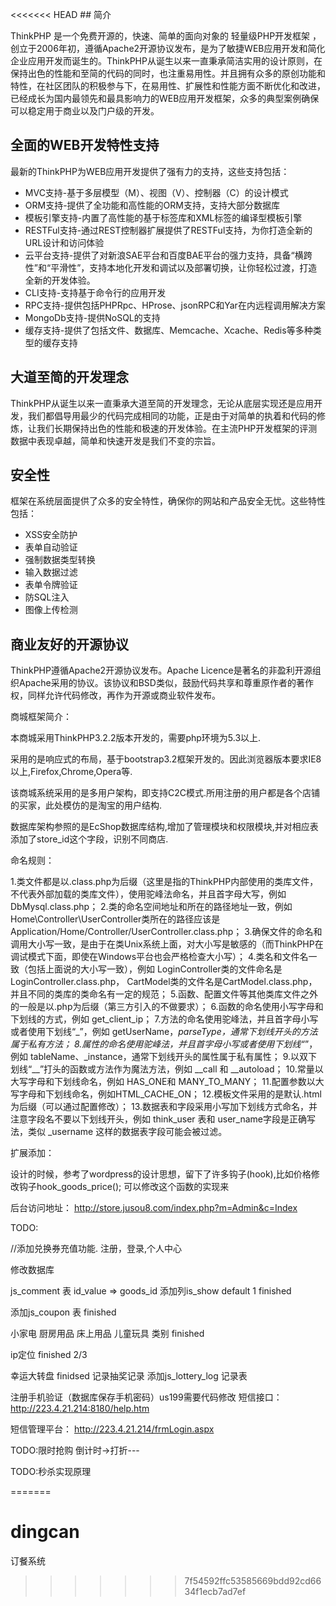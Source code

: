 <<<<<<< HEAD
﻿## 简介

ThinkPHP 是一个免费开源的，快速、简单的面向对象的 轻量级PHP开发框架 ，创立于2006年初，遵循Apache2开源协议发布，是为了敏捷WEB应用开发和简化企业应用开发而诞生的。ThinkPHP从诞生以来一直秉承简洁实用的设计原则，在保持出色的性能和至简的代码的同时，也注重易用性。并且拥有众多的原创功能和特性，在社区团队的积极参与下，在易用性、扩展性和性能方面不断优化和改进，已经成长为国内最领先和最具影响力的WEB应用开发框架，众多的典型案例确保可以稳定用于商业以及门户级的开发。

## 全面的WEB开发特性支持

最新的ThinkPHP为WEB应用开发提供了强有力的支持，这些支持包括：

*  MVC支持-基于多层模型（M）、视图（V）、控制器（C）的设计模式
*  ORM支持-提供了全功能和高性能的ORM支持，支持大部分数据库
*  模板引擎支持-内置了高性能的基于标签库和XML标签的编译型模板引擎
*  RESTFul支持-通过REST控制器扩展提供了RESTFul支持，为你打造全新的URL设计和访问体验
*  云平台支持-提供了对新浪SAE平台和百度BAE平台的强力支持，具备“横跨性”和“平滑性”，支持本地化开发和调试以及部署切换，让你轻松过渡，打造全新的开发体验。
*  CLI支持-支持基于命令行的应用开发
*  RPC支持-提供包括PHPRpc、HProse、jsonRPC和Yar在内远程调用解决方案
*  MongoDb支持-提供NoSQL的支持
*  缓存支持-提供了包括文件、数据库、Memcache、Xcache、Redis等多种类型的缓存支持

## 大道至简的开发理念

ThinkPHP从诞生以来一直秉承大道至简的开发理念，无论从底层实现还是应用开发，我们都倡导用最少的代码完成相同的功能，正是由于对简单的执着和代码的修炼，让我们长期保持出色的性能和极速的开发体验。在主流PHP开发框架的评测数据中表现卓越，简单和快速开发是我们不变的宗旨。

## 安全性

框架在系统层面提供了众多的安全特性，确保你的网站和产品安全无忧。这些特性包括：

*  XSS安全防护
*  表单自动验证
*  强制数据类型转换
*  输入数据过滤
*  表单令牌验证
*  防SQL注入
*  图像上传检测

## 商业友好的开源协议

ThinkPHP遵循Apache2开源协议发布。Apache Licence是著名的非盈利开源组织Apache采用的协议。该协议和BSD类似，鼓励代码共享和尊重原作者的著作权，同样允许代码修改，再作为开源或商业软件发布。

商城框架简介：

本商城采用ThinkPHP3.2.2版本开发的，需要php环境为5.3以上.

采用的是响应式的布局，基于bootstrap3.2框架开发的。因此浏览器版本要求IE8以上,Firefox,Chrome,Opera等.

该商城系统采用的是多用户架构，即支持C2C模式.所用注册的用户都是各个店铺的买家，此处模仿的是淘宝的用户结构.

数据库架构参照的是EcShop数据库结构,增加了管理模块和权限模块,并对相应表添加了store_id这个字段，识别不同商店.

命名规则：

1.类文件都是以.class.php为后缀（这里是指的ThinkPHP内部使用的类库文件，不代表外部加载的类库文件），使用驼峰法命名，并且首字母大写，例如 DbMysql.class.php；
2.类的命名空间地址和所在的路径地址一致，例如 Home\Controller\UserController类所在的路径应该是 Application/Home/Controller/UserController.class.php；
3.确保文件的命名和调用大小写一致，是由于在类Unix系统上面，对大小写是敏感的（而ThinkPHP在调试模式下面，即使在Windows平台也会严格检查大小写）；
4.类名和文件名一致（包括上面说的大小写一致），例如 LoginController类的文件命名是LoginController.class.php， CartModel类的文件名是CartModel.class.php， 并且不同的类库的类命名有一定的规范；
5.函数、配置文件等其他类库文件之外的一般是以.php为后缀（第三方引入的不做要求）；
6.函数的命名使用小写字母和下划线的方式，例如 get_client_ip；
7.方法的命名使用驼峰法，并且首字母小写或者使用下划线“_”，例如 getUserName，_parseType，通常下划线开头的方法属于私有方法；
8.属性的命名使用驼峰法，并且首字母小写或者使用下划线“_”，例如 tableName、_instance，通常下划线开头的属性属于私有属性；
9.以双下划线“__”打头的函数或方法作为魔法方法，例如 __call 和 __autoload；
10.常量以大写字母和下划线命名，例如 HAS_ONE和 MANY_TO_MANY；
11.配置参数以大写字母和下划线命名，例如HTML_CACHE_ON；
12.模板文件采用的是默认.html 为后缀（可以通过配置修改）；
13.数据表和字段采用小写加下划线方式命名，并注意字段名不要以下划线开头，例如 think_user 表和 user_name字段是正确写法，类似 _username 这样的数据表字段可能会被过滤。


扩展添加：

设计的时候，参考了wordpress的设计思想，留下了许多钩子(hook),比如价格修改钩子hook_goods_price();
可以修改这个函数的实现来



后台访问地址：
http://store.jusou8.com/index.php?m=Admin&c=Index

TODO:

//添加兑换券充值功能.
注册，登录,个人中心

修改数据库

js_comment 表 id_value => goods_id 添加列is_show default 1  finished

添加js_coupon 表 finished

小家电 厨房用品 床上用品 儿童玩具 类别 finished

ip定位 finished 2/3

幸运大转盘 finidsed
记录抽奖记录 添加js_lottery_log 记录表



注册手机验证（数据库保存手机密码）us199需要代码修改
短信接口：
http://223.4.21.214:8180/help.htm

短信管理平台：
http://223.4.21.214/frmLogin.aspx


TODO:限时抢购
倒计时->打折---


TODO:秒杀实现原理



=======
# dingcan
订餐系统
>>>>>>> 7f54592ffc53585669bdd92cd6634f1ecb7ad7ef
